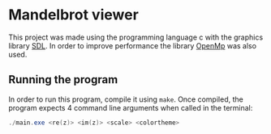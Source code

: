 # Mandelbrot viewer
This project was made using the programming language c with the graphics library [SDL](https://www.libsdl.org/). In order to improve performance the library [OpenMp](https://www.openmp.org/) was also used.
## Running the program
In order to run this program, compile it using `make`. Once compiled, the program expects 4 command line arguments when called in the terminal:
```Powershell
./main.exe <re(z)> <im(z)> <scale> <colortheme>
```